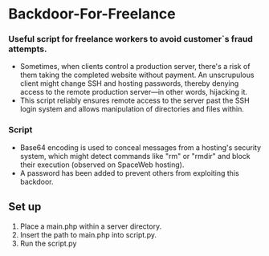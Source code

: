 # Backdoor-For-Freelance
### Useful script for freelance workers to avoid customer`s fraud attempts.
* Sometimes, when clients control a production server, there's a risk of them taking the completed website without payment. An unscrupulous client might change SSH and hosting passwords, thereby denying access to the remote production server—in other words, hijacking it.
* This script reliably ensures remote access to the server past the SSH login system and allows manipulation of directories and files within.

### Script 
* Base64 encoding is used to conceal messages from a hosting's security system, which might detect commands like "rm" or "rmdir" and block their execution (observed on SpaceWeb hosting).
* A password has been added to prevent others from exploiting this backdoor.

## Set up
1) Place a main.php within a server directory.
2) Insert the path to main.php into script.py.
3) Run the script.py
